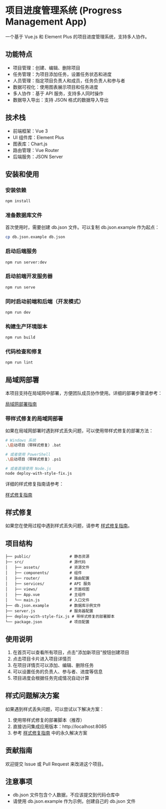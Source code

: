 # 项目进度管理系统 (Progress Management App)

一个基于 Vue.js 和 Element Plus 的项目进度管理系统，支持多人协作。

## 功能特点

- 项目管理：创建、编辑、删除项目
- 任务管理：为项目添加任务，设置任务状态和进度
- 人员管理：指定项目负责人和成员，任务负责人和参与者
- 数据可视化：使用图表展示项目和任务进度
- 多人协作：基于 API 服务，支持多人同时操作
- 数据导入导出：支持 JSON 格式的数据导入导出

## 技术栈

- 前端框架：Vue 3
- UI 组件库：Element Plus
- 图表库：Chart.js
- 路由管理：Vue Router
- 后端服务：JSON Server

## 安装和使用

### 安装依赖

```bash
npm install
```

### 准备数据库文件

首次使用时，需要创建 db.json 文件。可以复制 db.json.example 作为起点：

```bash
cp db.json.example db.json
```

### 启动后端服务

```bash
npm run server:dev
```

### 启动前端开发服务器

```bash
npm run serve
```

### 同时启动前端和后端（开发模式）

```bash
npm run dev
```

### 构建生产环境版本

```bash
npm run build
```

### 代码检查和修复

```bash
npm run lint
```

## 局域网部署

本项目支持在局域网中部署，方便团队成员协作使用。详细的部署步骤请参考：

[局域网部署指南](./LAN_DEPLOYMENT.md)

### 带样式修复的局域网部署

如果在局域网部署时遇到样式丢失问题，可以使用带样式修复的部署方法：

```bash
# Windows 系统
.\启动项目（带样式修复）.bat

# 或者使用 PowerShell
.\启动项目（带样式修复）.ps1

# 或者直接使用 Node.js
node deploy-with-style-fix.js
```

详细的样式修复指南请参考：

[样式修复指南](./STYLE_FIX_GUIDE.md)

## 样式修复

如果您在使用过程中遇到样式丢失问题，请参考 [样式修复指南](./STYLE_FIX_GUIDE.md)。

## 项目结构

```
├── public/                 # 静态资源
├── src/                    # 源代码
│   ├── assets/             # 资源文件
│   ├── components/         # 组件
│   ├── router/             # 路由配置
│   ├── services/           # API 服务
│   ├── views/              # 页面视图
│   ├── App.vue             # 主组件
│   └── main.js             # 入口文件
├── db.json.example         # 数据库示例文件
├── server.js               # 服务器配置
├── deploy-with-style-fix.js # 带样式修复的部署脚本
└── package.json            # 项目配置
```

## 使用说明

1. 在首页可以查看所有项目，点击"添加新项目"按钮创建项目
2. 点击项目卡片进入项目详情页
3. 在项目详情页可以添加、编辑、删除任务
4. 可以设置任务的负责人、参与者、进度等信息
5. 项目进度会根据任务完成情况自动计算

## 样式问题解决方案

如果遇到样式丢失问题，可以尝试以下解决方案：

1. 使用带样式修复的部署脚本（推荐）
2. 直接访问集成应用版本：http://localhost:8085
3. 参考 [样式修复指南](./STYLE_FIX_GUIDE.md) 中的永久解决方案

## 贡献指南

欢迎提交 Issue 或 Pull Request 来改进这个项目。

## 注意事项

- db.json 文件包含个人数据，不应该提交到代码仓库中
- 请使用 db.json.example 作为示例，创建自己的 db.json 文件
